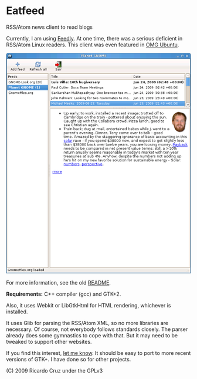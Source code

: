 # Eatfeed
RSS/Atom news client to read blogs

Currently, I am using [Feedly](http://feedly.com/). At one time, there was a serious deficient in RSS/Atom Linux readers. This client was even featured in [OMG Ubuntu](http://www.omgubuntu.co.uk/2009/06/eatfeed-simple-desktop-rss-reader).

![screenshot](https://github.com/rpmcruz/eatfeed/raw/master/screenshot.png "Screenshot")

For more information, see the old [README](https://github.com/rpmcruz/eatfeed/raw/master/README).

**Requirements:** C++ compiler (gcc) and GTK+2.

Also, it uses Webkit or LibGtkHtml for HTML rendering, whichever is installed.

It uses Glib for parsing the RSS/Atom XML, so no more libraries are necessary. Of course, not everybody follows standards closely. The parser already does some gymnastics to cope with that. But it may need to be tweaked to support other websites.

If you find this interest, [let me know](mailto:ricardo.pdm.cruz@gmail.com). It should be easy to port to more recent versions of GTK+. I have done so for other projects.

(C) 2009 Ricardo Cruz under the GPLv3
